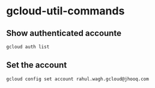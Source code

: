# gcloud-util-commands

## Show authenticated accounte 
```
gcloud auth list
```

## Set the account 

```
gcloud config set account rahul.wagh.gcloud@jhooq.com
```
